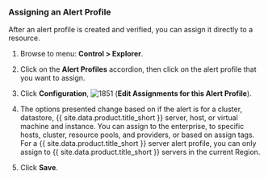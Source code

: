 ### Assigning an Alert Profile

After an alert profile is created and verified, you can assign it
directly to a resource.

1.  Browse to menu: **Control > Explorer**.

2.  Click on the **Alert Profiles** accordion, then click on the alert
    profile that you want to assign.

3.  Click **Configuration**,
    ![1851](../images/1851.png) (**Edit Assignments for this Alert
    Profile**).

4.  The options presented change based on if the alert is for a cluster,
    datastore, {{ site.data.product.title_short }} server, host, or virtual machine and
    instance. You can assign to the enterprise, to specific hosts,
    cluster, resource pools, and providers, or based on assign tags. For
    a {{ site.data.product.title_short }} server alert profile, you can only assign to
    {{ site.data.product.title_short }} servers in the current Region.

5.  Click **Save**.
